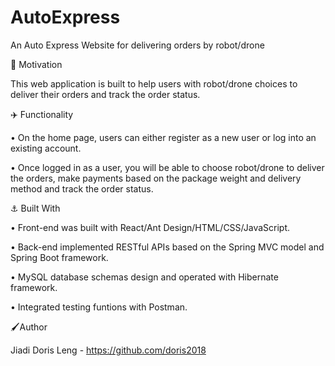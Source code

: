 # AutoExpress

An Auto Express Website for delivering orders by robot/drone


💌 Motivation

This web application is built to help users with robot/drone choices to deliver their orders and track the order status.



✈️ Functionality

•	On the home page, users can either register as a new user or log into an existing account.

•	Once logged in as a user, you will be able to choose robot/drone to deliver the orders, make payments based on the package weight and delivery method and track the order status.



⚓️ Built With

•	Front-end was built with React/Ant Design/HTML/CSS/JavaScript.

•	Back-end implemented RESTful APIs based on the Spring MVC model and Spring Boot framework.

•	MySQL database schemas design and operated with Hibernate framework.

•	Integrated testing funtions with Postman.



🖌Author

Jiadi Doris Leng - https://github.com/doris2018
